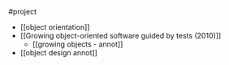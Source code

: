 #project 

- [[object orientation]]
- [[Growing object-oriented software guided by tests (2010)]]
	- [[growing objects - annot]]
- [[object design annot]]
